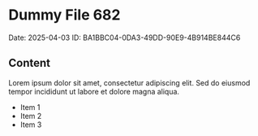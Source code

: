 # Dummy File 682

Date: 2025-04-03
ID: BA1BBC04-0DA3-49DD-90E9-4B914BE844C6

## Content

Lorem ipsum dolor sit amet, consectetur adipiscing elit.
Sed do eiusmod tempor incididunt ut labore et dolore magna aliqua.

* Item 1
* Item 2
* Item 3

